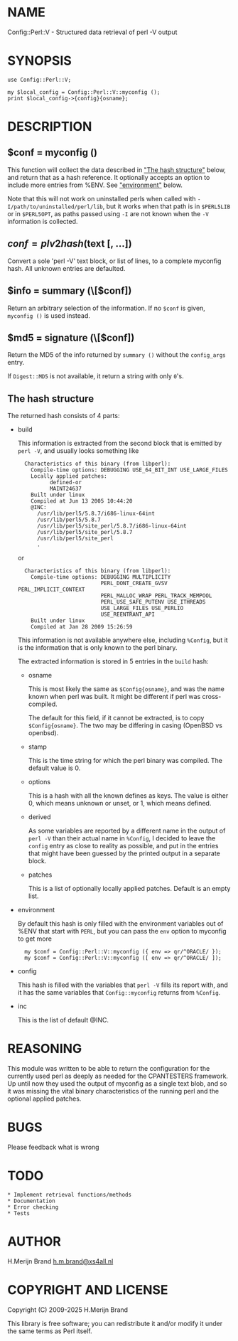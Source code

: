 # NAME

Config::Perl::V - Structured data retrieval of perl -V output

# SYNOPSIS

    use Config::Perl::V;

    my $local_config = Config::Perl::V::myconfig ();
    print $local_config->{config}{osname};

# DESCRIPTION

## $conf = myconfig ()

This function will collect the data described in ["The hash structure"](#the-hash-structure) below,
and return that as a hash reference. It optionally accepts an option to
include more entries from %ENV. See ["environment"](#environment) below.

Note that this will not work on uninstalled perls when called with
`-I/path/to/uninstalled/perl/lib`, but it works when that path is in
`$PERL5LIB` or in `$PERL5OPT`, as paths passed using `-I` are not
known when the `-V` information is collected.

## $conf = plv2hash ($text \[, ...\])

Convert a sole 'perl -V' text block, or list of lines, to a complete
myconfig hash.  All unknown entries are defaulted.

## $info = summary (\[$conf\])

Return an arbitrary selection of the information. If no `$conf` is
given, `myconfig ()` is used instead.

## $md5 = signature (\[$conf\])

Return the MD5 of the info returned by `summary ()` without the
`config_args` entry.

If `Digest::MD5` is not available, it return a string with only `0`'s.

## The hash structure

The returned hash consists of 4 parts:

- build

    This information is extracted from the second block that is emitted by
    `perl -V`, and usually looks something like

        Characteristics of this binary (from libperl):
          Compile-time options: DEBUGGING USE_64_BIT_INT USE_LARGE_FILES
          Locally applied patches:
                defined-or
                MAINT24637
          Built under linux
          Compiled at Jun 13 2005 10:44:20
          @INC:
            /usr/lib/perl5/5.8.7/i686-linux-64int
            /usr/lib/perl5/5.8.7
            /usr/lib/perl5/site_perl/5.8.7/i686-linux-64int
            /usr/lib/perl5/site_perl/5.8.7
            /usr/lib/perl5/site_perl
            .

    or

        Characteristics of this binary (from libperl):
          Compile-time options: DEBUGGING MULTIPLICITY
                                PERL_DONT_CREATE_GVSV PERL_IMPLICIT_CONTEXT
                                PERL_MALLOC_WRAP PERL_TRACK_MEMPOOL
                                PERL_USE_SAFE_PUTENV USE_ITHREADS
                                USE_LARGE_FILES USE_PERLIO
                                USE_REENTRANT_API
          Built under linux
          Compiled at Jan 28 2009 15:26:59

    This information is not available anywhere else, including `%Config`,
    but it is the information that is only known to the perl binary.

    The extracted information is stored in 5 entries in the `build` hash:

    - osname

        This is most likely the same as `$Config{osname}`, and was the name
        known when perl was built. It might be different if perl was cross-compiled.

        The default for this field, if it cannot be extracted, is to copy
        `$Config{osname}`. The two may be differing in casing (OpenBSD vs openbsd).

    - stamp

        This is the time string for which the perl binary was compiled. The default
        value is 0.

    - options

        This is a hash with all the known defines as keys. The value is either 0,
        which means unknown or unset, or 1, which means defined.

    - derived

        As some variables are reported by a different name in the output of `perl -V`
        than their actual name in `%Config`, I decided to leave the `config` entry
        as close to reality as possible, and put in the entries that might have been
        guessed by the printed output in a separate block.

    - patches

        This is a list of optionally locally applied patches. Default is an empty list.

- environment

    By default this hash is only filled with the environment variables
    out of %ENV that start with `PERL`, but you can pass the `env` option
    to myconfig to get more

        my $conf = Config::Perl::V::myconfig ({ env => qr/^ORACLE/ });
        my $conf = Config::Perl::V::myconfig ([ env => qr/^ORACLE/ ]);

- config

    This hash is filled with the variables that `perl -V` fills its report
    with, and it has the same variables that `Config::myconfig` returns
    from `%Config`.

- inc

    This is the list of default @INC.

# REASONING

This module was written to be able to return the configuration for the
currently used perl as deeply as needed for the CPANTESTERS framework.
Up until now they used the output of myconfig as a single text blob,
and so it was missing the vital binary characteristics of the running
perl and the optional applied patches.

# BUGS

Please feedback what is wrong

# TODO

    * Implement retrieval functions/methods
    * Documentation
    * Error checking
    * Tests

# AUTHOR

H.Merijn Brand <h.m.brand@xs4all.nl>

# COPYRIGHT AND LICENSE

Copyright (C) 2009-2025 H.Merijn Brand

This library is free software; you can redistribute it and/or modify
it under the same terms as Perl itself.
